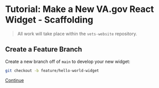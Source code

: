 #   Tutorial: Make a New VA.gov React Widget - Scaffolding

> All work will take place within the `vets-website` repository.

##  Create a Feature Branch

Create a new branch off of `main` to develop your new widget:

```sh
git checkout -b feature/hello-world-widget
```

[Continue](./2_WIDGET_ID.md)
